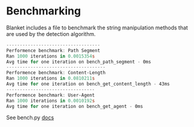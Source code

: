 # Benchmarking
Blanket includes a file to benchmark the string manipulation methods that are used by the detection algorithm.

```ps1
-----------------------------------
Performence benchmark: Path Segment
Ran 1000 iterations in 0.0015354s
Avg time for one iteration on bench_path_segment - 0ms
-------------------------------------
Performence benchmark: Content-Length
Ran 1000 iterations in 0.0810211s
Avg time for one iteration on bench_get_content_length - 43ms
---------------------------------
Performence benchmark: User-Agent
Ran 1000 iterations in 0.0010192s
Avg time for one iteration on bench_get_agent - 0ms
```

See bench.py [docs](https://github.com/dayeya/Blanket/blob/main/benchmarks/bench.py)